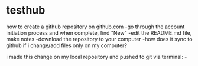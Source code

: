 # testhub

how to create a github repository on github.com
  -go through the account initiation process and when complete, find "New"
  -edit the README.md file, make notes
  -download the repository to your computer
  -how does it sync to github if i change/add files only on my computer?

i made this change on my local repository and pushed to git via terminal:
    -
